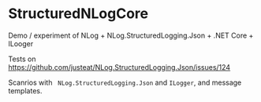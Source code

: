 # StructuredNLogCore
Demo / experiment of NLog + NLog.StructuredLogging.Json + .NET Core + ILooger

Tests on https://github.com/justeat/NLog.StructuredLogging.Json/issues/124

Scanrios with ` NLog.StructuredLogging.Json` and `ILogger`, and message templates.
